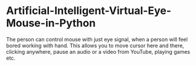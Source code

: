 # Artificial-Intelligent-Virtual-Eye-Mouse-in-Python
The person can control mouse with just eye signal, when a person will feel bored working with hand. This allows you to move cursor here and there, clicking anywhere, pause an audio or a video from YouTube, playing games etc.
